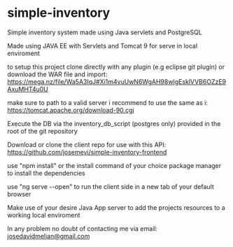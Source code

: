# simple-inventory
Simple inventory system made using Java servlets and PostgreSQL 

Made using JAVA EE with Servlets and Tomcat 9 for serve in local enviroment 

to setup this project clone directly with any plugin (e.g eclipse git plugin) or download the WAR file and import:
https://mega.nz/file/Wa5A3IqJ#Xi1m4vuUwN6WgAH98wIgEsklVVB6OZzE9AxuMHT4u0U

make sure to path to a valid server i recommend to use the same as i:
https://tomcat.apache.org/download-90.cgi

Execute the DB via the inventory_db_script (postgres only) provided in the root of the git repository 

Download or clone the client repo for use with this API: 
https://github.com/josemevi/simple-inventory-frontend

use "npm install" or the install command of your choice package manager to install the dependencies

use "ng serve --open" to run the client side in a new tab of your default browser

Make use of your desire Java App server to add the projects resources to a working local enviroment

In any problem no doubt of contacting me via email: josedavidmelian@gmail.com
